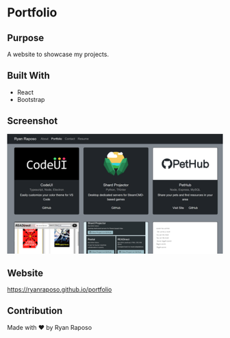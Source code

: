 # Portfolio

## Purpose
A website to showcase my projects.

## Built With
* React
* Bootstrap

## Screenshot

![Portfolio](./public/assets/images/ss-1.png)

## Website
https://ryanraposo.github.io/portfolio


## Contribution
Made with ❤️ by Ryan Raposo